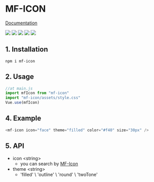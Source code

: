 # MF-ICON

[Documentation](https://fengtianxi001.github.io/MF-Icon/)

<div>
  <img src="https://img.shields.io/github/languages/top/fengtianxi001/MF-Icon">
  <img src="https://travis-ci.org/boennemann/badges.svg?branch=master">
  <img src="https://img.shields.io/github/issues/fengtianxi001/MF-Icon">
  <img src="https://img.shields.io/github/forks/fengtianxi001/MF-Icon">
  <img src="https://img.shields.io/github/stars/fengtianxi001/MF-Icon">
</div>


## 1. Installation
```shell
npm i mf-icon
```


## 2. Usage
```javascript
//at main.js
import mfIcon from "mf-icon"
import "mf-icon/assets/style.css"
Vue.use(mfIcon)
```

## 4. Example
```javascript
<mf-icon icon="face" theme="filled" color="#f40" size="30px" />
```

## 5. API

- icon \<string\>
    - you can search by [MF-Icon](https://fengtianxi001.github.io/MF-Icon/)
- theme \<string\>
    - 'filled' \ 'outline' \ 'round' \ 'twoTone'

  



